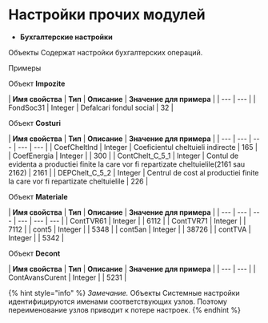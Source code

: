 # Настройки прочих модулей

* **Бухгалтерские настройки**

Объекты Содержат настройки бухгалтерских операций.

Примеры

Объект **Impozite**

| **Имя свойства** | **Тип** | **Описание** | **Значение для примера** |
| --- | --- |
| FondSoc31 | Integer | Defalcari fondul social | 32 |

 Объект **Costuri** 

| **Имя свойства** | **Тип** | **Описание** | **Значение для примера** |
| --- | --- | --- | --- | --- |
| CoefCheltInd | Integer | Coeficientul cheltuieli indirecte | 165 |
| CoefEnergia | Integer |   | 300 |
| ContChelt\_C\_5\_1 | Integer | Contul de evidenta a productiei finite la care vor fi repartizate cheltuielile\(2161 sau 2162\) | 2161 |
| DEPChelt\_C\_5\_2 | Integer | Centrul de cost al productiei finite la care vor fi repartizate cheltuielile | 226 |

 Объект **Materiale**

| **Имя свойства**  | **Тип**  | **Описание**  | **Значение для примера**  |
| --- | --- | --- | --- | --- | --- |
| ContTVR61 | Integer |   | 6112 |
| ContTVR71 | Integer |   | 7112 |
| cont5 | Integer |   | 5348 |
| cont5an | Integer |   | 38726 |
| contTVA | Integer |   | 5342 |

 Объект **Decont**

| **Имя свойства**  | **Тип**  | **Описание**  | **Значение для примера**  |
| --- | --- |
| ContAvansCurent | Integer |   | 5231 |

{% hint style="info" %}
 _Замечание._  Объекты Системные настройки идентифицируются именами соответствующих узлов. Поэтому переименование узлов приводит к потере настроек.
{% endhint %}



